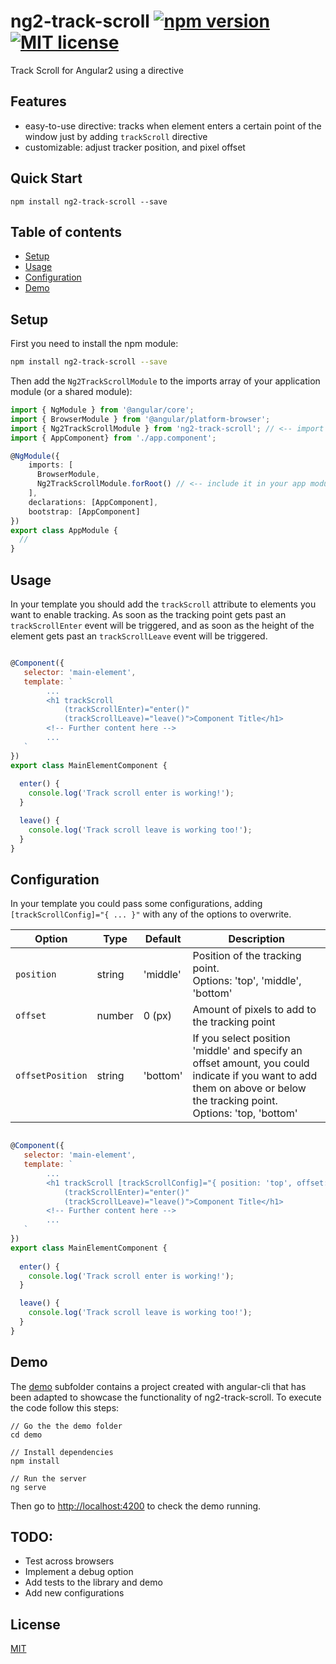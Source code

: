 # ng2-track-scroll [![npm version](https://img.shields.io/npm/v/ng2-track-scroll.svg?style=flat)](https://www.npmjs.com/package/ng2-track-scroll) [![MIT license](http://img.shields.io/badge/license-MIT-brightgreen.svg)](http://opensource.org/licenses/MIT)

Track Scroll for Angular2 using a directive

## Features

- easy-to-use directive: tracks when element enters a certain point of the window just by adding `trackScroll` directive
- customizable: adjust tracker position, and pixel offset

## Quick Start

```
npm install ng2-track-scroll --save
```

## Table of contents

- [Setup](#setup)
- [Usage](#usage)
- [Configuration](#configuration)
- [Demo](#demo)

## Setup

First you need to install the npm module:
```sh
npm install ng2-track-scroll --save
```

Then add the `Ng2TrackScrollModule` to the imports array of your application module (or a shared module):

```typescript
import { NgModule } from '@angular/core';
import { BrowserModule } from '@angular/platform-browser';
import { Ng2TrackScrollModule } from 'ng2-track-scroll'; // <-- import the module
import { AppComponent} from './app.component';

@NgModule({
    imports: [
      BrowserModule, 
      Ng2TrackScrollModule.forRoot() // <-- include it in your app module
    ], 
    declarations: [AppComponent],
    bootstrap: [AppComponent]
})
export class AppModule {
  //
}
```

## Usage 

In your template you should add the `trackScroll` attribute to elements you want to enable tracking.
As soon as the tracking point gets past an `trackScrollEnter` event will be triggered, and as soon as the height of the element gets past an `trackScrollLeave` event will be triggered.

```js

@Component({
   selector: 'main-element',
   template: `
        ...
        <h1 trackScroll 
            (trackScrollEnter)="enter()" 
            (trackScrollLeave)="leave()">Component Title</h1>
        <!-- Further content here -->
        ...
   `
})
export class MainElementComponent {
  
  enter() {
    console.log('Track scroll enter is working!');
  }

  leave() {
    console.log('Track scroll leave is working too!');
  }
}
```

## Configuration

In your template you could pass some configurations, adding `[trackScrollConfig]="{ ... }"` with any of the options to overwrite.

| Option           | Type    | Default  | Description   |
| ---------------- | ------- | -------- |-------------- |
| `position`       | string  | 'middle' | Position of the tracking point. <br> Options: 'top', 'middle', 'bottom'
| `offset`         | number  | 0 (px)   | Amount of pixels to add to the tracking point
| `offsetPosition` | string  | 'bottom' | If you select position 'middle' and specify an offset amount, you could indicate if you want to add them on above or below the tracking point. <br> Options: 'top, 'bottom'

```js

@Component({
   selector: 'main-element',
   template: `
        ...
        <h1 trackScroll [trackScrollConfig]="{ position: 'top', offset: 300 }" 
            (trackScrollEnter)="enter()"
            (trackScrollLeave)="leave()">Component Title</h1>
        <!-- Further content here -->
        ...
   `
})
export class MainElementComponent {
  
  enter() {
    console.log('Track scroll enter is working!');
  }

  leave() {
    console.log('Track scroll leave is working too!');
  }
}
```

## Demo

The [demo](demo) subfolder contains a project created with angular-cli that has been adapted to showcase the functionality of ng2-track-scroll.
To execute the code follow this steps:

```
// Go the the demo folder
cd demo

// Install dependencies
npm install

// Run the server
ng serve
```

Then go to [http://localhost:4200](http://localhost:4200/) to check the demo running.

## TODO:

* Test across browsers
* Implement a debug option
* Add tests to the library and demo
* Add new configurations

## License

[MIT](LICENSE)
